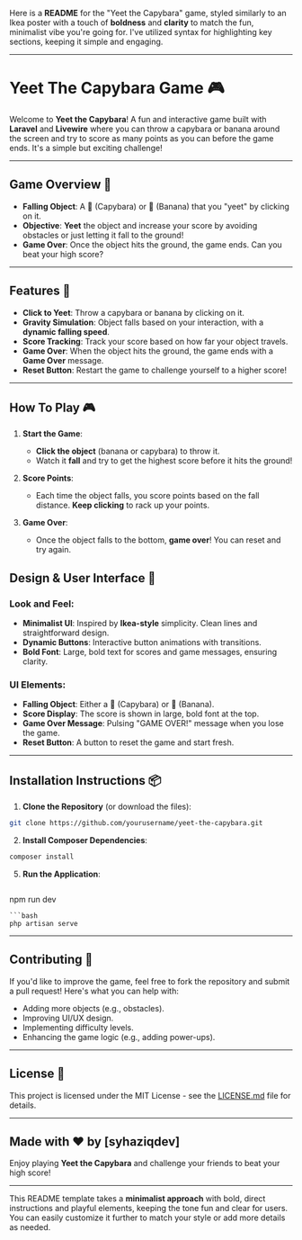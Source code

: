 Here is a **README** for the "Yeet the Capybara" game, styled similarly to an Ikea poster with a touch of **boldness** and **clarity** to match the fun, minimalist vibe you're going for. I've utilized syntax for highlighting key sections, keeping it simple and engaging.

---

# **Yeet The Capybara Game 🎮**
Welcome to **Yeet the Capybara**! A fun and interactive game built with **Laravel** and **Livewire** where you can throw a capybara or banana around the screen and try to score as many points as you can before the game ends. It's a simple but exciting challenge!

---

## **Game Overview 🌟**

- **Falling Object**: A 🦫 (Capybara) or 🍌 (Banana) that you "yeet" by clicking on it.
- **Objective**: **Yeet** the object and increase your score by avoiding obstacles or just letting it fall to the ground!
- **Game Over**: Once the object hits the ground, the game ends. Can you beat your high score?

---

## **Features 🚀**

- **Click to Yeet**: Throw a capybara or banana by clicking on it.
- **Gravity Simulation**: Object falls based on your interaction, with a **dynamic falling speed**.
- **Score Tracking**: Track your score based on how far your object travels.
- **Game Over**: When the object hits the ground, the game ends with a **Game Over** message.
- **Reset Button**: Restart the game to challenge yourself to a higher score!

---

## **How To Play 🎮**

1. **Start the Game**:
   - **Click the object** (banana or capybara) to throw it.
   - Watch it **fall** and try to get the highest score before it hits the ground!

2. **Score Points**:
   - Each time the object falls, you score points based on the fall distance. **Keep clicking** to rack up your points.

3. **Game Over**:
   - Once the object falls to the bottom, **game over**! You can reset and try again.

## **Design & User Interface 🎨**

### **Look and Feel**:
- **Minimalist UI**: Inspired by **Ikea-style** simplicity. Clean lines and straightforward design.
- **Dynamic Buttons**: Interactive button animations with transitions.
- **Bold Font**: Large, bold text for scores and game messages, ensuring clarity.

### **UI Elements**:
- **Falling Object**: Either a 🦫 (Capybara) or 🍌 (Banana).
- **Score Display**: The score is shown in large, bold font at the top.
- **Game Over Message**: Pulsing "GAME OVER!" message when you lose the game.
- **Reset Button**: A button to reset the game and start fresh.

---

## **Installation Instructions 📦**

1. **Clone the Repository** (or download the files):
```bash
git clone https://github.com/yourusername/yeet-the-capybara.git
```

2. **Install Composer Dependencies**:
```bash
composer install
```

5. **Run the Application**:
   ```bash
npm run dev
```
```bash
php artisan serve
```

---

## **Contributing 🤝**

If you'd like to improve the game, feel free to fork the repository and submit a pull request! Here's what you can help with:
- Adding more objects (e.g., obstacles).
- Improving UI/UX design.
- Implementing difficulty levels.
- Enhancing the game logic (e.g., adding power-ups).

---

## **License 📝**

This project is licensed under the MIT License - see the [LICENSE.md](LICENSE.md) file for details.

---

## **Made with ❤️ by [syhaziqdev]**

Enjoy playing **Yeet the Capybara** and challenge your friends to beat your high score!

---

This README template takes a **minimalist approach** with bold, direct instructions and playful elements, keeping the tone fun and clear for users. You can easily customize it further to match your style or add more details as needed.
